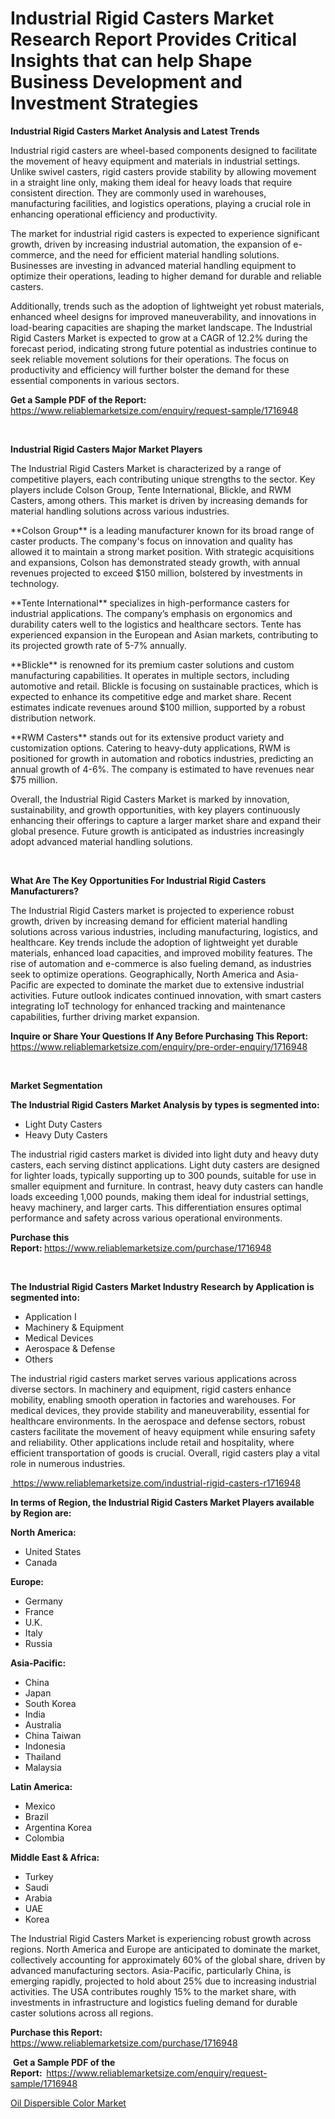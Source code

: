 <p><h1>Industrial Rigid Casters Market Research Report Provides Critical Insights that can help Shape Business Development and Investment Strategies</h1></p><p><strong>Industrial Rigid Casters Market Analysis and Latest Trends</strong></p>
<p><p>Industrial rigid casters are wheel-based components designed to facilitate the movement of heavy equipment and materials in industrial settings. Unlike swivel casters, rigid casters provide stability by allowing movement in a straight line only, making them ideal for heavy loads that require consistent direction. They are commonly used in warehouses, manufacturing facilities, and logistics operations, playing a crucial role in enhancing operational efficiency and productivity.</p><p>The market for industrial rigid casters is expected to experience significant growth, driven by increasing industrial automation, the expansion of e-commerce, and the need for efficient material handling solutions. Businesses are investing in advanced material handling equipment to optimize their operations, leading to higher demand for durable and reliable casters. </p><p>Additionally, trends such as the adoption of lightweight yet robust materials, enhanced wheel designs for improved maneuverability, and innovations in load-bearing capacities are shaping the market landscape. The Industrial Rigid Casters Market is expected to grow at a CAGR of 12.2% during the forecast period, indicating strong future potential as industries continue to seek reliable movement solutions for their operations. The focus on productivity and efficiency will further bolster the demand for these essential components in various sectors.</p></p>
<p><strong>Get a Sample PDF of the Report:&nbsp;</strong> <a href="https://www.reliablemarketsize.com/enquiry/request-sample/1716948?utm_campaign=1131&utm_medium=2&utm_source=Github&utm_content=ia&utm_term=28122024&utm_id=industrial-rigid-casters">https://www.reliablemarketsize.com/enquiry/request-sample/1716948</a></p>
<p>&nbsp;</p>
<p><strong>Industrial Rigid Casters Major Market Players</strong></p>
<p><p>The Industrial Rigid Casters Market is characterized by a range of competitive players, each contributing unique strengths to the sector. Key players include Colson Group, Tente International, Blickle, and RWM Casters, among others. This market is driven by increasing demands for material handling solutions across various industries.</p><p>**Colson Group** is a leading manufacturer known for its broad range of caster products. The company's focus on innovation and quality has allowed it to maintain a strong market position. With strategic acquisitions and expansions, Colson has demonstrated steady growth, with annual revenues projected to exceed $150 million, bolstered by investments in technology.</p><p>**Tente International** specializes in high-performance casters for industrial applications. The company’s emphasis on ergonomics and durability caters well to the logistics and healthcare sectors. Tente has experienced expansion in the European and Asian markets, contributing to its projected growth rate of 5-7% annually.</p><p>**Blickle** is renowned for its premium caster solutions and custom manufacturing capabilities. It operates in multiple sectors, including automotive and retail. Blickle is focusing on sustainable practices, which is expected to enhance its competitive edge and market share. Recent estimates indicate revenues around $100 million, supported by a robust distribution network.</p><p>**RWM Casters** stands out for its extensive product variety and customization options. Catering to heavy-duty applications, RWM is positioned for growth in automation and robotics industries, predicting an annual growth of 4-6%. The company is estimated to have revenues near $75 million.</p><p>Overall, the Industrial Rigid Casters Market is marked by innovation, sustainability, and growth opportunities, with key players continuously enhancing their offerings to capture a larger market share and expand their global presence. Future growth is anticipated as industries increasingly adopt advanced material handling solutions.</p></p>
<p>&nbsp;</p>
<p><strong>What Are The Key Opportunities For Industrial Rigid Casters Manufacturers?</strong></p>
<p><p>The Industrial Rigid Casters market is projected to experience robust growth, driven by increasing demand for efficient material handling solutions across various industries, including manufacturing, logistics, and healthcare. Key trends include the adoption of lightweight yet durable materials, enhanced load capacities, and improved mobility features. The rise of automation and e-commerce is also fueling demand, as industries seek to optimize operations. Geographically, North America and Asia-Pacific are expected to dominate the market due to extensive industrial activities. Future outlook indicates continued innovation, with smart casters integrating IoT technology for enhanced tracking and maintenance capabilities, further driving market expansion.</p></p>
<p><strong>Inquire or Share Your Questions If Any Before Purchasing This Report:</strong> <a href="https://www.reliablemarketsize.com/enquiry/pre-order-enquiry/1716948?utm_campaign=1131&utm_medium=2&utm_source=Github&utm_content=ia&utm_term=28122024&utm_id=industrial-rigid-casters">https://www.reliablemarketsize.com/enquiry/pre-order-enquiry/1716948</a></p>
<p>&nbsp;</p>
<p><strong>Market Segmentation</strong></p>
<p><strong>The Industrial Rigid Casters Market Analysis by types is segmented into:</strong></p>
<p><ul><li>Light Duty Casters</li><li>Heavy Duty Casters</li></ul></p>
<p><p>The industrial rigid casters market is divided into light duty and heavy duty casters, each serving distinct applications. Light duty casters are designed for lighter loads, typically supporting up to 300 pounds, suitable for use in smaller equipment and furniture. In contrast, heavy duty casters can handle loads exceeding 1,000 pounds, making them ideal for industrial settings, heavy machinery, and larger carts. This differentiation ensures optimal performance and safety across various operational environments.</p></p>
<p><strong>Purchase this Report:&nbsp;</strong><a href="https://www.reliablemarketsize.com/purchase/1716948?utm_campaign=1131&utm_medium=2&utm_source=Github&utm_content=ia&utm_term=28122024&utm_id=industrial-rigid-casters">https://www.reliablemarketsize.com/purchase/1716948</a></p>
<p>&nbsp;</p>
<p><strong>The Industrial Rigid Casters Market Industry Research by Application is segmented into:</strong></p>
<p><ul><li>Application I</li><li>Machinery & Equipment</li><li>Medical Devices</li><li>Aerospace & Defense</li><li>Others</li></ul></p>
<p><p>The industrial rigid casters market serves various applications across diverse sectors. In machinery and equipment, rigid casters enhance mobility, enabling smooth operation in factories and warehouses. For medical devices, they provide stability and maneuverability, essential for healthcare environments. In the aerospace and defense sectors, robust casters facilitate the movement of heavy equipment while ensuring safety and reliability. Other applications include retail and hospitality, where efficient transportation of goods is crucial. Overall, rigid casters play a vital role in numerous industries.</p></p>
<p><a href="https://www.reliablemarketsize.com/industrial-rigid-casters-r1716948?utm_campaign=1131&utm_medium=2&utm_source=Github&utm_content=ia&utm_term=28122024&utm_id=industrial-rigid-casters">&nbsp;https://www.reliablemarketsize.com/industrial-rigid-casters-r1716948</a></p>
<p><strong>In terms of Region, the Industrial Rigid Casters Market Players available by Region are:</strong></p>
<p>
    <p> <strong> North America: </strong>
        <ul>
            <li>United States</li>
            <li>Canada</li>
        </ul>
        </p> 
    <p> <strong> Europe: </strong>
        <ul>
            <li>Germany</li>
            <li>France</li>
            <li>U.K.</li>
            <li>Italy</li>
            <li>Russia</li>
        </ul>
        </p> 
    <p> <strong> Asia-Pacific: </strong>
        <ul>
            <li>China</li>
            <li>Japan</li>
            <li>South Korea</li>
            <li>India</li>
            <li>Australia</li>
            <li>China Taiwan</li>
            <li>Indonesia</li>
            <li>Thailand</li>
            <li>Malaysia</li>
        </ul>
        </p> 
    <p> <strong> Latin America: </strong>
        <ul>
            <li>Mexico</li>
            <li>Brazil</li>
            <li>Argentina Korea</li>
            <li>Colombia</li>
        </ul>
        </p> 
    <p> <strong> Middle East & Africa: </strong>
        <ul>
            <li>Turkey</li>
            <li>Saudi</li>
            <li>Arabia</li>
            <li>UAE</li>
            <li>Korea</li>
        </ul>
    </p>
    </p>
<p><p>The Industrial Rigid Casters Market is experiencing robust growth across regions. North America and Europe are anticipated to dominate the market, collectively accounting for approximately 60% of the global share, driven by advanced manufacturing sectors. Asia-Pacific, particularly China, is emerging rapidly, projected to hold about 25% due to increasing industrial activities. The USA contributes roughly 15% to the market share, with investments in infrastructure and logistics fueling demand for durable caster solutions across all regions.</p></p>
<p><strong>Purchase this Report: </strong><a href="https://www.reliablemarketsize.com/purchase/1716948?utm_campaign=1131&utm_medium=2&utm_source=Github&utm_content=ia&utm_term=28122024&utm_id=industrial-rigid-casters">https://www.reliablemarketsize.com/purchase/1716948</a></p>
<p>&nbsp;<strong>Get a Sample PDF of the Report:&nbsp;&nbsp;</strong><a href="https://www.reliablemarketsize.com/enquiry/request-sample/1716948?utm_campaign=1131&utm_medium=2&utm_source=Github&utm_content=ia&utm_term=28122024&utm_id=industrial-rigid-casters">https://www.reliablemarketsize.com/enquiry/request-sample/1716948</a></p>
<p><strong></strong></p>
<p><p><a href="https://github.com/CliffMedina6/Market-Research-Report-List-7/blob/main/oil-dispersible-color-market.md?utm_campaign=1131&utm_medium=2&utm_source=Github&utm_content=ia&utm_term=28122024&utm_id=industrial-rigid-casters">Oil Dispersible Color Market</a></p></p>